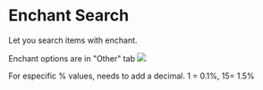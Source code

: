 # Enchant Search

Let you search items with enchant.

Enchant options are in "Other" tab
![](https://i.imgur.com/fdZh4QH.jpg)

For especific % values, needs to add a decimal. 1 = 0.1%, 15= 1.5%